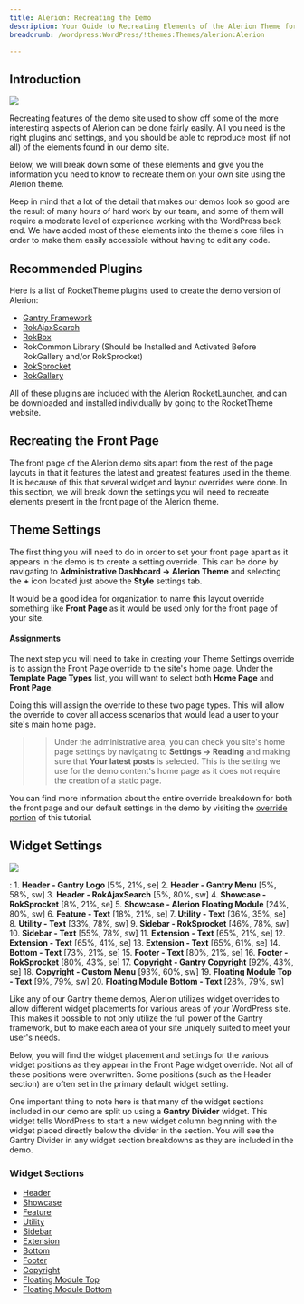 ```yaml
---
title: Alerion: Recreating the Demo
description: Your Guide to Recreating Elements of the Alerion Theme for WordPress
breadcrumb: /wordpress:WordPress/!themes:Themes/alerion:Alerion

---
```


Introduction
-----

![][alerion]

Recreating features of the demo site used to show off some of the more interesting aspects of Alerion can be done fairly easily. All you need is the right plugins and settings, and you should be able to reproduce most (if not all) of the elements found in our demo site. 

Below, we will break down some of these elements and give you the information you need to know to recreate them on your own site using the Alerion theme.

Keep in mind that a lot of the detail that makes our demos look so good are the result of many hours of hard work by our team, and some of them will require a moderate level of experience working with the WordPress back end. We have added most of these elements into the theme's core files in order to make them easily accessible without having to edit any code.

Recommended Plugins
-----

Here is a list of RocketTheme plugins used to create the demo version of Alerion:

* [Gantry Framework][gantry]
* [RokAjaxSearch][rokajaxsearch]
* [RokBox][rokbox]
* RokCommon Library (Should be Installed and Activated Before RokGallery and/or RokSprocket)
* [RokSprocket][roksprocket]
* [RokGallery][gallery]

All of these plugins are included with the Alerion RocketLauncher, and can be downloaded and installed individually by going to the RocketTheme website.

Recreating the Front Page
-----

The front page of the Alerion demo sits apart from the rest of the page layouts in that it features the latest and greatest features used in the theme. It is because of this that several widget and layout overrides were done. In this section, we will break down the settings you will need to recreate elements present in the front page of the Alerion theme.

Theme Settings
-----

The first thing you will need to do in order to set your front page apart as it appears in the demo is to create a setting override. This can be done by navigating to **Administrative Dashboard -> Alerion Theme** and selecting the **+** icon located just above the **Style** settings tab. 

It would be a good idea for organization to name this layout override something like **Front Page** as it would be used only for the front page of your site.

#### Assignments

The next step you will need to take in creating your Theme Settings override is to assign the Front Page override to the site's home page. Under the **Template Page Types** list, you will want to select both **Home Page** and **Front Page**.

Doing this will assign the override to these two page types. This will allow the override to cover all access scenarios that would lead a user to your site's main home page.

>> Under the administrative area, you can check you site's home page settings by navigating to **Settings -> Reading** and making sure that **Your latest posts** is selected. This is the setting we use for the demo content's home page as it does not require the creation of a static page.

You can find more information about the entire override breakdown for both the front page and our default settings in the demo by visiting the [override portion][demooverride] of this tutorial.

Widget Settings
-----

![][theme]

:   1. **Header - Gantry Logo** [5%, 21%, se]
    2. **Header - Gantry Menu** [5%, 58%, sw]
    3. **Header - RokAjaxSearch** [5%, 80%, sw]
    4. **Showcase - RokSprocket** [8%, 21%, se]
    5. **Showcase - Alerion Floating Module** [24%, 80%, sw]
    6. **Feature - Text** [18%, 21%, se]
    7. **Utility - Text** [36%, 35%, se]
    8. **Utility - Text** [33%, 78%, sw]
    9. **Sidebar - RokSprocket** [46%, 78%, sw]
    10. **Sidebar - Text** [55%, 78%, sw]
    11. **Extension - Text** [65%, 21%, se]
    12. **Extension - Text** [65%, 41%, se]
    13. **Extension - Text** [65%, 61%, se]
    14. **Bottom - Text** [73%, 21%, se]
    15. **Footer - Text** [80%, 21%, se]
    16. **Footer - RokSprocket** [80%, 43%, se]
    17. **Copyright - Gantry Copyright** [92%, 43%, se]
    18. **Copyright - Custom Menu** [93%, 60%, sw]
    19. **Floating Module Top - Text** [9%, 79%, sw]
    20. **Floating Module Bottom - Text** [28%, 79%, sw]

Like any of our Gantry theme demos, Alerion utilizes widget overrides to allow different widget placements for various areas of your WordPress site. This makes it possible to not only utilize the full power of the Gantry framework, but to make each area of your site uniquely suited to meet your user's needs.

Below, you will find the widget placement and settings for the various widget positions as they appear in the Front Page widget override. Not all of these positions were overwritten. Some positions (such as the Header section) are often set in the primary default widget setting.

One important thing to note here is that many of the widget sections included in our demo are split up using a **Gantry Divider** widget. This widget tells WordPress to start a new widget column beginning with the widget placed directly below the divider in the section. You will see the Gantry Divider in any widget section breakdowns as they are included in the demo.

### Widget Sections

* [Header][header]
* [Showcase][showcase]
* [Feature][feature]
* [Utility][utility]
* [Sidebar][sidebar]
* [Extension][extension]
* [Bottom][bottom]
* [Footer][footer]
* [Copyright][copyright]
* [Floating Module Top][floatingtop]
* [Floating Module Bottom][floatingbottom]

[gantry]: http://gantry-framework.org/download
[rokajaxsearch]: http://www.rockettheme.com/wordpress/plugins/rokajaxsearch
[rokbox]: http://www.rockettheme.com/wordpress/plugins/rokbox
[roksprocket]: http://www.rockettheme.com/wordpress/plugins/roksprocket
[theme]: assets/alerion.jpg
[alerion]: assets/alerion2.jpeg
[roksprocket]: ../../plugins/roksprocket/
[gallery]: http://www.rockettheme.com/wordpress/plugins/rokgallery
[faq]: faq.md
[menu]: ../../start/menu.md
[override]: http://gantry-framework.org/documentation/wordpress/configure/
[showcase]: demo_showcase.md
[feature]: demo_feature.md
[sidebar]: demo_sidebar.md
[footer]: demo_footer.md
[header]: demo_header.md
[utility]: demo_utility.md
[extension]: demo_extension.md
[bottom]: demo_bottom.md
[floatingtop]: demo_floatingtop.md
[floatingbottom]: demo_floatingbottom.md
[copyright]: demo_copyright.md
[demooverride]: demo_override.md